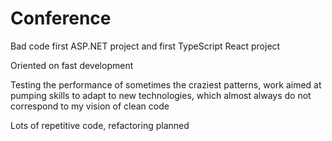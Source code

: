 # Conference
<p>Bad code first ASP.NET project and first TypeScript React project</p>
<p>Oriented on fast development</p>
<p>Testing the performance of sometimes the craziest patterns, work aimed at pumping skills to adapt to new technologies, which almost always do not correspond to my vision of clean code</p>
<p>Lots of repetitive code, refactoring planned</p>
